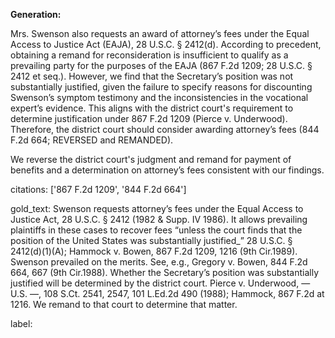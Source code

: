 **Generation:**

Mrs. Swenson also requests an award of attorney’s fees under the Equal Access to Justice Act (EAJA), 28 U.S.C. § 2412(d). According to precedent, obtaining a remand for reconsideration is insufficient to qualify as a prevailing party for the purposes of the EAJA (867 F.2d 1209; 28 U.S.C. § 2412 et seq.). However, we find that the Secretary’s position was not substantially justified, given the failure to specify reasons for discounting Swenson’s symptom testimony and the inconsistencies in the vocational expert’s evidence. This aligns with the district court's requirement to determine justification under 867 F.2d 1209 (Pierce v. Underwood). Therefore, the district court should consider awarding attorney’s fees (844 F.2d 664; REVERSED and REMANDED).

We reverse the district court's judgment and remand for payment of benefits and a determination on attorney’s fees consistent with our findings.

citations: ['867 F.2d 1209', '844 F.2d 664']

gold_text: Swenson requests attorney’s fees under the Equal Access to Justice Act, 28 U.S.C. § 2412 (1982 & Supp. IV 1986). It allows prevailing plaintiffs in these cases to recover fees “unless the court finds that the position of the United States was substantially justified_” 28 U.S.C. § 2412(d)(1)(A); Hammock v. Bowen, 867 F.2d 1209, 1216 (9th Cir.1989). Swenson prevailed on the merits. See, e.g., Gregory v. Bowen, 844 F.2d 664, 667 (9th Cir.1988). Whether the Secretary’s position was substantially justified will be determined by the district court. Pierce v. Underwood, — U.S. —, 108 S.Ct. 2541, 2547, 101 L.Ed.2d 490 (1988); Hammock, 867 F.2d at 1216. We remand to that court to determine that matter.

label: 